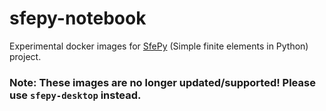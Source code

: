 # sfepy-notebook

Experimental docker images for [SfePy](http://sfepy.org) (Simple finite elements in Python) project.

### Note: These images are no longer updated/supported! Please use `sfepy-desktop` instead.
